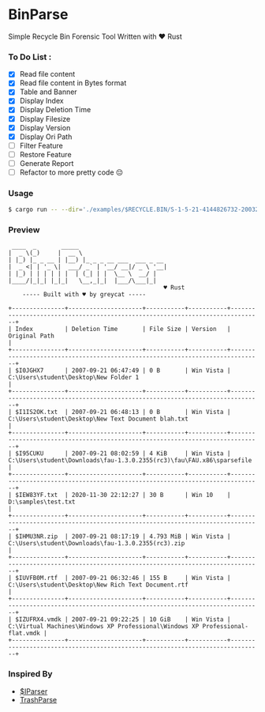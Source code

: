 # BinParse
Simple Recycle Bin Forensic Tool Written with ❤ Rust 


### To Do List :
- [X] Read file content
- [X] Read file content in Bytes format
- [X] Table and Banner
- [X] Display Index
- [X] Display Deletion Time
- [X] Display Filesize
- [X] Display Version
- [X] Display Ori Path
- [ ] Filter Feature
- [ ] Restore Feature
- [ ] Generate Report
- [ ] Refactor to more pretty code :pensive:

### Usage
```sh
$ cargo run -- --dir='./examples/$RECYCLE.BIN/S-1-5-21-4144826732-2003267707-115468498-1001'
```
### Preview
```
 ____  _       _____
|  _ \(_)     |  __ \
| |_) |_ _ __ | |__) |_ _ _ __ ___  ___ _ __
|  _ <| | '_ \|  ___/ _` | '__/ __|/ _ \ '__|
| |_) | | | | | |  | (_| | |  \__ \  __/ |
|____/|_|_| |_|_|   \__,_|_|  |___/\___|_|
                                            ♥ Rust
    ----- Built with ♥ by greycat -----

+---------------+---------------------+-----------+-----------+-------------------------------------------------------------------------------+
| Index         | Deletion Time       | File Size | Version   | Original Path                                                                 |
+---------------+---------------------+-----------+-----------+-------------------------------------------------------------------------------+
| $I0JGHX7      | 2007-09-21 06:47:49 | 0 B       | Win Vista | C:\Users\student\Desktop\New Folder 1                                         |
+---------------+---------------------+-----------+-----------+-------------------------------------------------------------------------------+
| $I1IS2OK.txt  | 2007-09-21 06:48:13 | 0 B       | Win Vista | C:\Users\student\Desktop\New Text Document blah.txt                           |
+---------------+---------------------+-----------+-----------+-------------------------------------------------------------------------------+
| $I95CUKU      | 2007-09-21 08:02:59 | 4 KiB     | Win Vista | C:\Users\student\Downloads\fau-1.3.0.2355(rc3)\fau\FAU.x86\sparsefile         |
+---------------+---------------------+-----------+-----------+-------------------------------------------------------------------------------+
| $IEW83YF.txt  | 2020-11-30 22:12:27 | 30 B      | Win 10    | D:\samples\test.txt                                                           |
+---------------+---------------------+-----------+-----------+-------------------------------------------------------------------------------+
| $IHMU3NR.zip  | 2007-09-21 08:17:19 | 4.793 MiB | Win Vista | C:\Users\student\Downloads\fau-1.3.0.2355(rc3).zip                            |
+---------------+---------------------+-----------+-----------+-------------------------------------------------------------------------------+
| $IUVFB0M.rtf  | 2007-09-21 06:32:46 | 155 B     | Win Vista | C:\Users\student\Desktop\New Rich Text Document.rtf                           |
+---------------+---------------------+-----------+-----------+-------------------------------------------------------------------------------+
| $IZUFRX4.vmdk | 2007-09-21 09:22:25 | 10 GiB    | Win Vista | C:\Virtual Machines\Windows XP Professional\Windows XP Professional-flat.vmdk |
+---------------+---------------------+-----------+-----------+-------------------------------------------------------------------------------+
```

### Inspired By
- [$IParser](https://df-stream.com/recycle-bin-i-parser/) 
- [TrashParse](https://github.com/hanasuru/TrashParse/)
